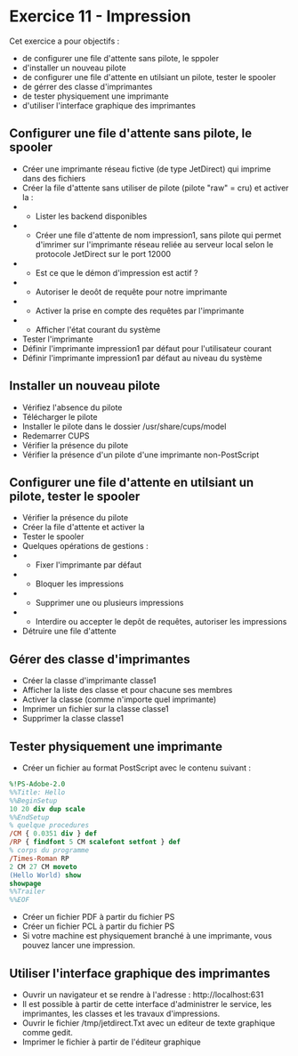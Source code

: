 # Exercice 11 - Impression

Cet exercice a pour objectifs : 
* de configurer une file d'attente sans pilote, le sppoler
* d'installer un nouveau pilote
* de configurer une file d'attente en utilsiant un pilote, tester le spooler
* de gérrer des classe d'imprimantes
* de tester physiquement une imprimante
* d'utiliser l'interface graphique des imprimantes

## Configurer une file d'attente sans pilote, le spooler
* Créer une imprimante réseau fictive (de type JetDirect) qui imprime dans des fichiers 
* Créer la file d'attente sans utiliser de pilote (pilote "raw" = cru) et activer la :
* * Lister les backend disponibles
* * Créer une file d'attente de nom impression1, sans pilote qui permet d'imrimer sur l'imprimante réseau reliée au serveur local selon le protocole JetDirect sur le port 12000
* * Est ce que le démon d'impression est actif ?
* * Autoriser le deoôt de requête pour notre imprimante
* * Activer la prise en compte des requêtes par l'imprimante
* * Afficher l'état courant du système
* Tester l'imprimante
* Définir l'imprimante impression1 par défaut pour l'utilisateur courant
* Définir l'imprimante impression1 par défaut au niveau du système

## Installer un nouveau pilote
* Vérifiez l'absence du pilote
* Télécharger le pilote 
* Installer le pilote dans le dossier /usr/share/cups/model
* Redemarrer CUPS
* Vérifier la présence du pilote
* Vérifier la présence d'un pilote d'une imprimante non-PostScript

## Configurer une file d'attente en utilsiant un pilote, tester le spooler
* Vérifier la présence du pilote
* Créer la file d'attente et activer la
* Tester le spooler 
* Quelques opérations de gestions :
* * Fixer l'imprimante par défaut
* * Bloquer les impressions
* * Supprimer une ou plusieurs impressions
* * Interdire ou accepter le depôt de requêtes, autoriser les impressions
* Détruire une file d'attente

## Gérer des classe d'imprimantes
* Créer la classe d'imprimante classe1 
* Afficher la liste des classe et pour chacune ses membres
* Activer la classe (comme n'importe quel imprimante)
* Imprimer un fichier sur la classe classe1
* Supprimer la classe classe1

## Tester physiquement une imprimante
* Créer un fichier au format PostScript avec le contenu suivant :
```PostScript
%!PS-Adobe-2.0
%%Title: Hello
%%BeginSetup
10 20 div dup scale
%%EndSetup
% quelque procedures
/CM { 0.0351 div } def
/RP { findfont 5 CM scalefont setfont } def
% corps du programme
/Times-Roman RP
2 CM 27 CM moveto
(Hello World) show
showpage
%%Trailer
%%EOF
```
* Créer un fichier PDF à partir du fichier PS 
* Créer un fichier PCL à partir du fichier PS
* Si votre machine est physiquement branché à une imprimante, vous pouvez lancer une impression.


## Utiliser l'interface graphique des imprimantes
* Ouvrir un navigateur et se rendre à  l'adresse : http://localhost:631 
* Il est possible à partir de cette interface d'administrer le service, les imprimantes, les classes et les travaux d'impressions.
* Ouvrir le fichier /tmp/jetdirect.Txt avec un editeur de texte graphique comme gedit. 
* Imprimer le fichier à partir de l'éditeur graphique